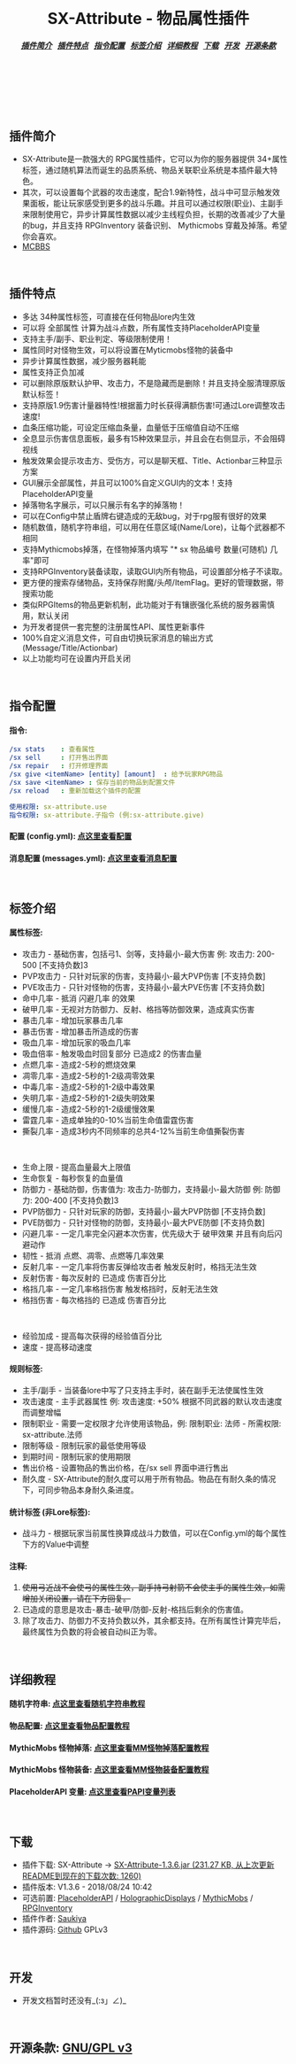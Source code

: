 <h1 align="center">
  <br>
  <br>
  SX-Attribute - 物品属性插件
  <h5 align="center">
<a href="#introduction">插件简介</a>&nbsp;&nbsp;
<a href="#features">插件特点</a>&nbsp;&nbsp;
<a href="#config">指令配置</a>&nbsp;&nbsp;
<a href="#tags">标签介绍</a>&nbsp;&nbsp;
<a href="#tutorial">详细教程</a>&nbsp;&nbsp;
<a href="#downloads">下载</a>&nbsp;&nbsp;
<a href="#development">开发</a>&nbsp;&nbsp;
<a href="#license">开源条款</a>
</h5>
  <br>
  <br>
  <br>
  <br>
  <br>
</h1>

<a name="introduction"></a>
插件简介
--------

* SX-Attribute是一款强大的 RPG属性插件，它可以为你的服务器提供 34+属性标签，通过随机算法而诞生的品质系统、物品关联职业系统是本插件最大特色。
* 其次，可以设置每个武器的攻击速度，配合1.9新特性，战斗中可显示触发效果面板，能让玩家感受到更多的战斗乐趣。并且可以通过权限(职业)、主副手来限制使用它，异步计算属性数据以减少主线程负担，长期的改善减少了大量的bug，并且支持 RPGInventory 装备识别、 Mythicmobs 穿戴及掉落。希望你会喜欢。
* [MCBBS](http://www.mcbbs.net/thread-793362-1-1.html)

<br>

<a name="features"></a>
插件特点
--------

* 多达 34种属性标签，可直接在任何物品lore内生效
* 可以将 全部属性 计算为战斗点数，所有属性支持PlaceholderAPI变量
* 支持主手/副手、职业判定、等级限制使用！
* 属性同时对怪物生效，可以将设置在Myticmobs怪物的装备中
* 异步计算属性数据，减少服务器耗能
* 属性支持正负加减
* 可以删除原版默认护甲、攻击力，不是隐藏而是删除！并且支持全服清理原版默认标签！
* 支持原版1.9伤害计量器特性!根据蓄力时长获得满额伤害!可通过Lore调整攻击速度!
* 血条压缩功能，可设定压缩血条量，血量低于压缩值自动不压缩
* 全息显示伤害信息面板，最多有15种效果显示，并且会在右侧显示，不会阻碍视线
* 触发效果会提示攻击方、受伤方，可以是聊天框、Title、Actionbar三种显示方案
* GUI展示全部属性，并且可以100%自定义GUI内的文本！支持PlaceholderAPI变量
* 掉落物名字展示，可以只展示有名字的掉落物！
* 可以在Config中禁止盾牌右键造成的无敌bug，对于rpg服有很好的效果
* 随机数值，随机字符串组，可以用在任意区域(Name/Lore)，让每个武器都不相同
* 支持Mythicmobs掉落，在怪物掉落内填写 "* sx 物品编号 数量(可随机) 几率"即可
* 支持RPGInventory装备读取，读取GUI内所有物品，可设置部分格子不读取。
* 更方便的搜索存储物品，支持保存附魔/头颅/ItemFlag。更好的管理数据，带搜索功能
* 类似RPGItems的物品更新机制，此功能对于有镶嵌强化系统的服务器需慎用，默认关闭
* 为开发者提供一套完整的注册属性API、属性更新事件
* 100%自定义消息文件，可自由切换玩家消息的输出方式(Message/Title/Actionbar)
* 以上功能均可在设置内开启关闭

<br>

<a name="config"></a>
指令配置
--------

#### 指令:

```yml
/sx stats    : 查看属性
/sx sell     : 打开售出界面
/sx repair   : 打开修理界面
/sx give <itemName> [entity] [amount]  : 给予玩家RPG物品
/sx save <itemName> : 保存当前的物品到配置文件
/sx reload   : 重新加载这个插件的配置

使用权限: sx-attribute.use
指令权限: sx-attribute.子指令 (例:sx-attribute.give)
```

#### 配置 (config.yml): [点这里查看配置](./markdown/config.md)

#### 消息配置 (messages.yml): [点这里查看消息配置](./markdown/messages.md)


<br>

<a name="tags"></a>
标签介绍
--------

#### 属性标签:

* 攻击力 - 基础伤害，包括弓1、剑等，支持最小-最大伤害 例: 攻击力: 200-500 [不支持负数]3
* PVP攻击力 - 只针对玩家的伤害，支持最小-最大PVP伤害 [不支持负数]
* PVE攻击力 - 只针对怪物的伤害，支持最小-最大PVE伤害 [不支持负数]
* 命中几率 - 抵消 闪避几率 的效果
* 破甲几率 - 无视对方防御力、反射、格挡等防御效果，造成真实伤害
* 暴击几率 - 增加玩家暴击几率
* 暴击伤害 - 增加暴击所造成的伤害
* 吸血几率 - 增加玩家的吸血几率
* 吸血倍率 - 触发吸血时回复部分 已造成2 的伤害血量
* 点燃几率 - 造成2-5秒的燃烧效果
* 凋零几率 - 造成2-5秒的1-2级凋零效果
* 中毒几率 - 造成2-5秒的1-2级中毒效果
* 失明几率 - 造成2-5秒的1-2级失明效果
* 缓慢几率 - 造成2-5秒的1-2级缓慢效果
* 雷霆几率 - 造成单独的0-10%当前生命值雷霆伤害
* 撕裂几率 - 造成3秒内不同频率的总共4-12%当前生命值撕裂伤害

<br>

* 生命上限 - 提高血量最大上限值
* 生命恢复 - 每秒恢复的血量值
* 防御力 - 基础防御，伤害值为: 攻击力-防御力，支持最小-最大防御 例: 防御力: 200-400 [不支持负数]3
* PVP防御力 - 只针对玩家的防御，支持最小-最大PVP防御 [不支持负数]
* PVE防御力 - 只针对怪物的防御，支持最小-最大PVE防御 [不支持负数]
* 闪避几率 - 一定几率完全闪避本次伤害，优先级大于 破甲效果 并且有向后闪避动作
* 韧性 - 抵消 点燃、凋零、点燃等几率效果
* 反射几率 - 一定几率将伤害反弹给攻击者 触发反射时，格挡无法生效
* 反射伤害 - 每次反射的 已造成 伤害百分比
* 格挡几率 - 一定几率格挡伤害 触发格挡时，反射无法生效
* 格挡伤害 - 每次格挡的 已造成 伤害百分比

<br>

* 经验加成 - 提高每次获得的经验值百分比
* 速度 - 提高移动速度

#### 规则标签:

* 主手/副手 - 当装备lore中写了只支持主手时，装在副手无法使属性生效
* 攻击速度 - 主手武器属性 例: 攻击速度: +50% 根据不同武器的默认攻击速度而调整增幅
* 限制职业 - 需要一定权限才允许使用该物品，例: 限制职业: 法师  -  所需权限: sx-attribute.法师
* 限制等级 - 限制玩家的最低使用等级
* 到期时间 - 限制玩家的使用期限
* 售出价格 - 设置物品的售出价格，在/sx sell 界面中进行售出
* 耐久度 - SX-Attribute的耐久度可以用于所有物品。物品在有耐久条的情况下，可同步物品本身耐久条进度。

#### 统计标签 (非Lore标签):

* 战斗力 - 根据玩家当前属性换算成战斗力数值，可以在Config.yml的每个属性下方的Value中调整

#### 注释:

1. ~~使用弓近战不会使弓的属性生效，副手持弓射箭不会使主手的属性生效，如需增加关闭设置，请在下方回复。~~
2. 已造成的意思是攻击-暴击-破甲/防御-反射-格挡后剩余的伤害值。
3. 除了攻击力、防御力不支持负数以外，其余都支持。在所有属性计算完毕后，最终属性为负数的将会被自动纠正为零。

<br>

<a name="tutorial"></a>
详细教程
--------

#### 随机字符串: [点这里查看随机字符串教程](./markdown/tutorial/random.md)

#### 物品配置: [点这里查看物品配置教程](./markdown/tutorial/idm.md)

#### MythicMobs 怪物掉落: [点这里查看MM怪物掉落配置教程](./markdown/tutorial/mmdrop.md)

#### MythicMobs 怪物装备: [点这里查看MM怪物装备配置教程](./markdown/tutorial/mmequip.md)

#### PlaceholderAPI 变量: [点这里查看PAPI变量列表](./markdown/documents/papi.md)

<br>

<a name="downloads"></a>
下载
--------

* 插件下载: SX-Attribute -> [SX-Attribute-1.3.6.jar (231.27 KB, 从上次更新README到现在的下载次数: 1260) ](http://www.mcbbs.net/forum.php?mod=attachment&aid=MTIwNzg2M3w4M2QxNjA0Y3wxNTI5MzYxMTkxfDE1NjE4ODN8NzkzMzYy)
* 插件版本: V1.3.6 - 2018/08/24 10:42
* 可选前置: [PlaceholderAPI](https://www.spigotmc.org/resources/placeholderapi.6245/) / [HolographicDisplays](https://dev.bukkit.org/projects/holographic-displays) / [MythicMobs](https://www.spigotmc.org/resources/%E2%9A%94-mythicmobs-%E2%96%BAthe-1-custom-mob-creator%E2%97%84.5702/) / [RPGInventory](https://www.spigotmc.org/resources/rpg-inventory-premium-now-without-bugs-d-1-7-10-1-12-x.12498/)
* 插件作者: [Saukiya](https://github.com/Saukiya)
* 插件源码: [Github](https://github.com/Saukiya/SX-Attribute) GPLv3

<br>

<a name="development"></a>
开发
--------

* 开发文档暂时还没有_(:з」∠)_

<br>

<a name="license"></a>
开源条款: [GNU/GPL v3](/LICENSE)
--------

<br>
